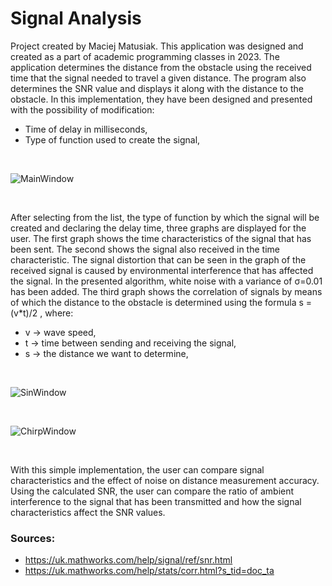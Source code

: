 # Signal Analysis

Project created by Maciej Matusiak. This application was designed and created as a part of academic programming classes in 2023. The application determines the distance from the obstacle using the received time that the signal needed to travel a given distance. The program also determines the SNR value and displays it along with the distance to the obstacle. In this implementation, they have been designed and presented with the possibility of modification:

- Time of delay in milliseconds,
- Type of function used to create the signal,
<br >

![MainWindow](https://user-images.githubusercontent.com/98715325/220991287-0b4788aa-e76c-430f-b320-75ddf4d9dfdf.png)

<br >

After selecting from the list, the type of function by which the signal will be created and declaring the delay time, three graphs are displayed for the user. The first graph shows the time characteristics of the signal that has been sent. The second shows the signal also received in the time characteristic. The signal distortion that can be seen in the graph of the received signal is caused by environmental interference that has affected the signal. In the presented algorithm, white noise with a variance of σ=0.01 has been added. The third graph shows the correlation of signals by means of which the distance to the obstacle is determined using the formula 
s = (v*t)/2 , where:
-	v -> wave speed,
-	t -> time between sending and receiving the signal,
-	s -> the distance we want to determine,
<br >

![SinWindow](https://user-images.githubusercontent.com/98715325/221000315-fab29e3a-4d01-41fd-82d9-7329f361a05f.png)

<br >

![ChirpWindow](https://user-images.githubusercontent.com/98715325/221000322-ed9b08e9-bbf9-424a-8ad1-78205c9ab4eb.png)

<br >

With this simple implementation, the user can compare signal characteristics and the effect of noise on distance measurement accuracy. Using the calculated SNR, the user can compare the ratio of ambient interference to the signal that has been transmitted and how the signal characteristics affect the SNR values.


### Sources:

- https://uk.mathworks.com/help/signal/ref/snr.html
- https://uk.mathworks.com/help/stats/corr.html?s_tid=doc_ta
